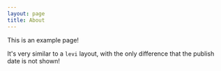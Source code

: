 ```yaml
---
layout: page
title: About
---
```


This is an example page!

It's very similar to a `levi` layout, with the only difference that the publish date is not shown!